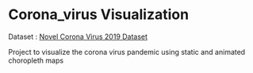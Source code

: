 # Corona_virus Visualization

Dataset : [Novel Corona Virus 2019 Dataset](https://www.kaggle.com/sudalairajkumar/novel-corona-virus-2019-dataset?select=time_series_covid_19_confirmed.csv)

Project to visualize the corona virus pandemic using static and animated choropleth maps
